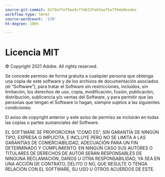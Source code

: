 ```yaml
---
source-git-commit: 4279e3fef9ae9cffd623fa65aef5a7f6da0eedee
workflow-type: tm+mt
source-wordcount: '170'
ht-degree: 100%

---
```

# Licencia MIT

© Copyright 2021 Adobe. All rights reserved.

Se concede permiso de forma gratuita a cualquier persona que obtenga una copia
de este software y de los archivos de documentación asociados (el “Software”), para tratar
el Software sin restricciones, incluidos, sin limitación, los derechos de uso,
copia, modificación, fusión, publicación, distribución, sublicencia y/o ventas del Software,
y para permitir que las personas que tengan el Software
lo hagan, siempre sujetos a las siguientes condiciones:

El aviso de copyright anterior y este aviso de permiso se incluirán en todas las copias o partes sustanciales del Software.

EL SOFTWARE SE PROPORCIONA “COMO ES”, SIN GARANTÍA DE NINGÚN TIPO, EXPRESA O
IMPLÍCITA, E INCLUYE PERO NO SE LIMITA A LAS GARANTÍAS DE COMERCIABILIDAD,
ADECUACIÓN PARA UN FIN DETERMINADO Y CUMPLIMIENTO. EN NINGÚN CASO SUS
AUTORES O TITULARES DE DERECHOS DE AUTOR SERÁN RESPONSABLES DE NINGUNA RECLAMACIÓN, DAÑOS U OTRA
RESPONSABILIDAD, YA SEA EN UNA ACCIÓN DE CONTRATO, DELITO O NO, QUE RESULTE
O TENGA RELACIÓN CON EL SOFTWARE, SU USO U OTROS ACUERDOS DE ESTE.

